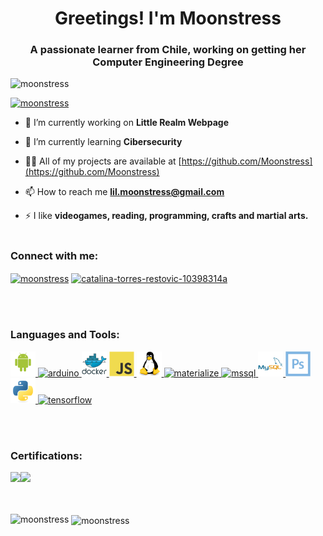 <h1 align="center">Greetings! I'm Moonstress</h1>
<h3 align="center">A passionate learner from Chile, working on getting her Computer Engineering Degree</h3>

<p align="left"> <img src="https://komarev.com/ghpvc/?username=moonstress&label=Profile%20views&color=0e75b6&style=flat" alt="moonstress" /> </p>

<p align="left"> <a href="https://github.com/ryo-ma/github-profile-trophy"><img src="https://github-profile-trophy.vercel.app/?username=moonstress" alt="moonstress" /></a> </p>

- 🔭 I’m currently working on **Little Realm Webpage**

- 🌱 I’m currently learning **Cibersecurity**

- 👨‍💻 All of my projects are available at [https://github.com/Moonstress](https://github.com/Moonstress)

- 📫 How to reach me **lil.moonstress@gmail.com**

- ⚡ I like **videogames, reading, programming, crafts and martial arts.**
<br><br>
<h3 align="left">Connect with me:</h3>
<p align="left">
<a href="https://codepen.io/moonstress" target="blank"><img align="center" src="https://raw.githubusercontent.com/rahuldkjain/github-profile-readme-generator/master/src/images/icons/Social/codepen.svg" alt="moonstress" height="30" width="40" /></a>
<a href="https://linkedin.com/in/catalina-torres-restovic-10398314a" target="blank"><img align="center" src="https://raw.githubusercontent.com/rahuldkjain/github-profile-readme-generator/master/src/images/icons/Social/linked-in-alt.svg" alt="catalina-torres-restovic-10398314a" height="30" width="40" /></a>
</p><br><br>

<h3 align="left">Languages and Tools:</h3>
<p align="left"> <a href="https://developer.android.com" target="_blank" rel="noreferrer"> <img src="https://raw.githubusercontent.com/devicons/devicon/master/icons/android/android-original-wordmark.svg" alt="android" width="40" height="40"/> </a> <a href="https://www.arduino.cc/" target="_blank" rel="noreferrer"> <img src="https://cdn.worldvectorlogo.com/logos/arduino-1.svg" alt="arduino" width="40" height="40"/> </a> <a href="https://www.docker.com/" target="_blank" rel="noreferrer"> <img src="https://raw.githubusercontent.com/devicons/devicon/master/icons/docker/docker-original-wordmark.svg" alt="docker" width="40" height="40"/> </a> <a href="https://developer.mozilla.org/en-US/docs/Web/JavaScript" target="_blank" rel="noreferrer"> <img src="https://raw.githubusercontent.com/devicons/devicon/master/icons/javascript/javascript-original.svg" alt="javascript" width="40" height="40"/> </a> <a href="https://www.linux.org/" target="_blank" rel="noreferrer"> <img src="https://raw.githubusercontent.com/devicons/devicon/master/icons/linux/linux-original.svg" alt="linux" width="40" height="40"/> </a> <a href="https://materializecss.com/" target="_blank" rel="noreferrer"> <img src="https://raw.githubusercontent.com/prplx/svg-logos/5585531d45d294869c4eaab4d7cf2e9c167710a9/svg/materialize.svg" alt="materialize" width="40" height="40"/> </a> <a href="https://www.microsoft.com/en-us/sql-server" target="_blank" rel="noreferrer"> <img src="https://www.svgrepo.com/show/303229/microsoft-sql-server-logo.svg" alt="mssql" width="40" height="40"/> </a> <a href="https://www.mysql.com/" target="_blank" rel="noreferrer"> <img src="https://raw.githubusercontent.com/devicons/devicon/master/icons/mysql/mysql-original-wordmark.svg" alt="mysql" width="40" height="40"/> </a> <a href="https://www.photoshop.com/en" target="_blank" rel="noreferrer"> <img src="https://raw.githubusercontent.com/devicons/devicon/master/icons/photoshop/photoshop-line.svg" alt="photoshop" width="40" height="40"/> </a> <a href="https://www.python.org" target="_blank" rel="noreferrer"> <img src="https://raw.githubusercontent.com/devicons/devicon/master/icons/python/python-original.svg" alt="python" width="40" height="40"/> </a> <a href="https://www.tensorflow.org" target="_blank" rel="noreferrer"> <img src="https://www.vectorlogo.zone/logos/tensorflow/tensorflow-icon.svg" alt="tensorflow" width="40" height="40"/> </a> </p><br><br>


<h3 align="left">Certifications:</h3>
<div style"display: inline-block">
<img src="https://images.credly.com/size/110x110/images/3be57d7c-55de-4119-9ca9-738e20c0fae0/Scrum-Foundation-Professional-Certificate-SFPC-2021_.png"></img><img src="https://images.credly.com/size/110x110/images/f5cf37e4-6ebd-4067-96a9-b26d04f51ff7/CertiProf-Badge-LLL.png"></img>
</div><br><br>

<p><img align="left" src="https://github-readme-stats.vercel.app/api/top-langs?username=moonstress&show_icons=true&locale=en&layout=compact" alt="moonstress" /></p>

<p>&nbsp;<img align="center" src="https://github-readme-stats.vercel.app/api?username=moonstress&show_icons=true&locale=en" alt="moonstress" /></p>
